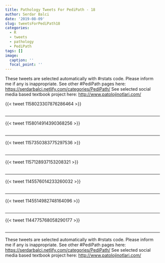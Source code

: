 ```yaml
---
title: Pathology Tweets For PediPath - 18
author: Serdar Balci
date: '2019-08-09'
slug: tweetsForPediPath18
categories:
  - R
  - tweets
  - pathology
  - PediPath
tags: []
image:
  caption: ''
  focal_point: ''
---
```



These tweets are selected automatically with #rstats code. Please inform me if any is inappropriate.
See other #PediPath pages here: https://serdarbalci.netlify.com/categories/PediPath/ 
See selected social media based textbook project here: http://www.patolojinotlari.com/

{{< tweet 1158023307876286464 >}}
<br>
<br>
<hr>
{{< tweet 1158014914390368256 >}}
<br>
<br>
<hr>
{{< tweet 1157350383775297536 >}}
<br>
<br>
<hr>
{{< tweet 1157128937153208321 >}}
<br>
<br>
<hr>
{{< tweet 1145576014233260032 >}}
<br>
<br>
<hr>
{{< tweet 1145514982748164096 >}}
<br>
<br>
<hr>
{{< tweet 1144775768058290177 >}}
<br>
<br>
<hr>


These tweets are selected automatically with #rstats code. Please inform me if any is inappropriate.
See other #PediPath pages here: https://serdarbalci.netlify.com/categories/PediPath/ 
See selected social media based textbook project here: http://www.patolojinotlari.com/
